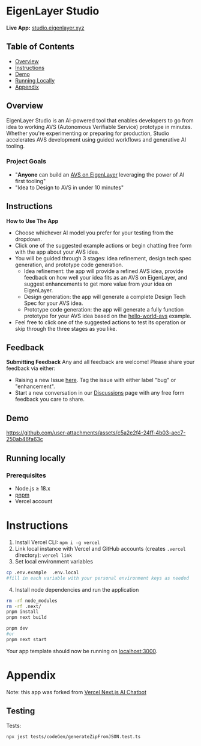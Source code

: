 # EigenLayer Studio

**Live App:** [studio.eigenlayer.xyz](https://studio.eigenlayer.xyz) 

## Table of Contents
- [Overview](#overview)
- [Instructions](#instructions)
- [Demo](#demo)
- [Running Locally](#running-locally)
- [Appendix](#appendix)




## Overview

EigenLayer Studio is an AI-powered tool that enables developers to go from idea to working AVS (Autonomous Verifiable Service) prototype in minutes. Whether you're experimenting or preparing for production, Studio accelerates AVS development using guided workflows and generative AI tooling.

### Project Goals
- "**Anyone** can build an [AVS on EigenLayer](https://docs.eigenlayer.xyz/developers/Concepts/avs-developer-guide) leveraging the power of AI first tooling"
- "Idea to Design to AVS in under 10 minutes"





## Instructions
**How to Use The App**
- Choose whichever AI model you prefer for your testing from the dropdown.
- Click one of the suggested example actions or begin chatting free form with the app about your AVS idea.
- You will be guided through 3 stages: idea refinement, design tech spec generation, and prototype code generation.
    - Idea refinement: the app will provide a refined AVS idea, provide feedback on how well your idea fits as an AVS on EigenLayer, and suggest enhancements to get more value from your idea on EigenLayer.
    - Design generation: the app will generate a complete Design Tech Spec for your AVS idea.
    - Prototype code generation: the app will generate a fully function prototype for your AVS idea based on the [hello-world-avs](https://github.com/Layr-Labs/hello-world-avs) example.
- Feel free to click one of the suggested actions to test its operation or skip through the three stages as you like.


## Feedback

**Submitting Feedback**
Any and all feedback are welcome! Please share your feedback via either:
- Raising a new Issue [here](https://github.com/Layr-Labs/studio/issues). Tag the issue with either label "bug" or "enhancement".
- Start a new conversation in our [Discussions](https://github.com/Layr-Labs/studio/discussions) page with any free form feedback you care to share.



## Demo




https://github.com/user-attachments/assets/c5a2e2f4-24ff-4b03-aec7-250ab46fa63c








## Running locally

### Prerequisites
- Node.js ≥ 18.x
- [pnpm](https://pnpm.io/installation)
- Vercel account

# Instructions

1. Install Vercel CLI: `npm i -g vercel`
2. Link local instance with Vercel and GitHub accounts (creates `.vercel` directory): `vercel link`
3. Set local environment variables
``` bash
cp .env.example  .env.local
#fill in each variable with your personal environment keys as needed
```
4. Install node dependencies and run the application
```bash
rm -rf node_modules
rm -rf .next/
pnpm install
pnpm next build

pnpm dev 
#or
pnpm next start
```

Your app template should now be running on [localhost:3000](http://localhost:3000).



# Appendix
Note: this app was forked from [Vercel Next.js AI Chatbot](https://vercel.com/templates/next.js/nextjs-ai-chatbot)



## Testing

Tests:
```
npx jest tests/codeGen/generateZipFromJSON.test.ts
```

